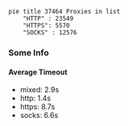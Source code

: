 
```mermaid
pie title 37464 Proxies in list
    "HTTP" : 23549
    "HTTPS": 5570
    "SOCKS" : 12576
```

### Some Info
#### Average Timeout

- mixed: 2.9s
- http: 1.4s
- https: 8.7s
- socks: 6.6s